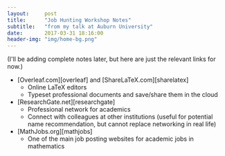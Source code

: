 ```yaml
---
layout:     post
title:      "Job Hunting Workshop Notes"
subtitle:   "from my talk at Auburn University"
date:       2017-03-31 18:16:00
header-img: "img/home-bg.png"
---
```


(I'll be adding complete notes later, but here are just the
relevant links for now.)

- [Overleaf.com][overleaf] and [ShareLaTeX.com][sharelatex]
    - Online LaTeX editors
    - Typeset professional documents and save/share them in the cloud
- [ResearchGate.net][researchgate]
    - Professional network for academics
    - Connect with colleagues at other institutions (useful
      for potential name recommendation, but cannot replace
      networking in real life)
- [MathJobs.org][mathjobs]
    - One of the main job posting websites for academic jobs
      in mathematics
